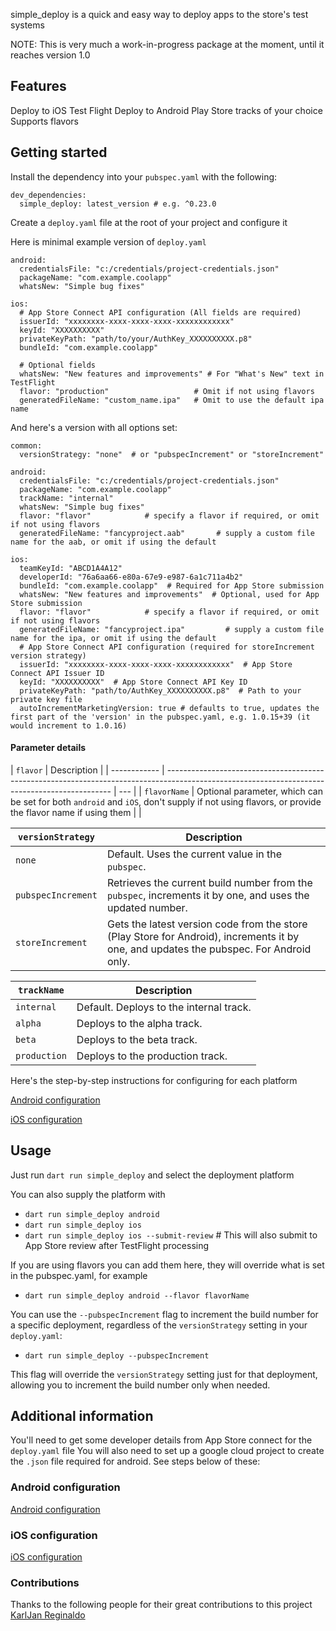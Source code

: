 simple_deploy is a quick and easy way to deploy apps to the store's test systems

NOTE: This is very much a work-in-progress package at the moment, until it reaches version 1.0

## Features

Deploy to iOS Test Flight
Deploy to Android Play Store tracks of your choice
Supports flavors

## Getting started

Install the dependency into your `pubspec.yaml` with the following:

```
dev_dependencies:
  simple_deploy: latest_version # e.g. ^0.23.0
```

Create a `deploy.yaml` file at the root of your project and configure it

Here is minimal example version of `deploy.yaml`

```
android:
  credentialsFile: "c:/credentials/project-credentials.json"
  packageName: "com.example.coolapp"
  whatsNew: "Simple bug fixes"

ios:
  # App Store Connect API configuration (All fields are required)
  issuerId: "xxxxxxxx-xxxx-xxxx-xxxx-xxxxxxxxxxxx"
  keyId: "XXXXXXXXXX"
  privateKeyPath: "path/to/your/AuthKey_XXXXXXXXXX.p8"
  bundleId: "com.example.coolapp"
  
  # Optional fields
  whatsNew: "New features and improvements" # For "What's New" text in TestFlight
  flavor: "production"                   # Omit if not using flavors
  generatedFileName: "custom_name.ipa"   # Omit to use the default ipa name
  ```

And here's a version with all options set:

```
common:
  versionStrategy: "none"  # or "pubspecIncrement" or "storeIncrement"

android:
  credentialsFile: "c:/credentials/project-credentials.json"
  packageName: "com.example.coolapp"
  trackName: "internal"
  whatsNew: "Simple bug fixes"
  flavor: "flavor"            # specify a flavor if required, or omit if not using flavors
  generatedFileName: "fancyproject.aab"       # supply a custom file name for the aab, or omit if using the default

ios:
  teamKeyId: "ABCD1A4A12"
  developerId: "76a6aa66-e80a-67e9-e987-6a1c711a4b2"
  bundleId: "com.example.coolapp"  # Required for App Store submission
  whatsNew: "New features and improvements"  # Optional, used for App Store submission
  flavor: "flavor"            # specify a flavor if required, or omit if not using flavors
  generatedFileName: "fancyproject.ipa"         # supply a custom file name for the ipa, or omit if using the default
  # App Store Connect API configuration (required for storeIncrement version strategy)
  issuerId: "xxxxxxxx-xxxx-xxxx-xxxx-xxxxxxxxxxxx"  # App Store Connect API Issuer ID
  keyId: "XXXXXXXXXX"  # App Store Connect API Key ID
  privateKeyPath: "path/to/AuthKey_XXXXXXXXXX.p8"  # Path to your private key file
  autoIncrementMarketingVersion: true # defaults to true, updates the first part of the 'version' in the pubspec.yaml, e.g. 1.0.15+39 (it would increment to 1.0.16)
```

#### Parameter details

| `flavor`     | Description                                                                                                                                    |
| ------------ | ---------------------------------------------------------------------------------------------------------------------------------------------- | --- |
| `flavorName` | Optional parameter, which can be set for both `android` and `iOS`, don't supply if not using flavors, or provide the flavor name if using them |     |

| `versionStrategy`  | Description                                                                                                                            |
| ------------------ | -------------------------------------------------------------------------------------------------------------------------------------- |
| `none`             | Default. Uses the current value in the `pubspec`.                                                                                      |
| `pubspecIncrement` | Retrieves the current build number from the `pubspec`, increments it by one, and uses the updated number.                              |
| `storeIncrement`   | Gets the latest version code from the store (Play Store for Android), increments it by one, and updates the pubspec. For Android only. |

| `trackName`  | Description                             |
| ------------ | --------------------------------------- |
| `internal`   | Default. Deploys to the internal track. |
| `alpha`      | Deploys to the alpha track.             |
| `beta`       | Deploys to the beta track.              |
| `production` | Deploys to the production track.        |

Here's the step-by-step instructions for configuring for each platform

[Android configuration](https://github.com/andrewpmoore/simple_deploy/blob/main/android.md)

[iOS configuration](https://github.com/andrewpmoore/simple_deploy/blob/main/ios.md)

## Usage

Just run `dart run simple_deploy` and select the deployment platform

You can also supply the platform with

- `dart run simple_deploy android`
- `dart run simple_deploy ios`
- `dart run simple_deploy ios --submit-review` # This will also submit to App Store review after TestFlight processing

If you are using flavors you can add them here, they will override what is set in the pubspec.yaml, for example

- `dart run simple_deploy android --flavor flavorName`

You can use the `--pubspecIncrement` flag to increment the build number for a specific deployment, regardless of the `versionStrategy` setting in your `deploy.yaml`:

- `dart run simple_deploy --pubspecIncrement`

This flag will override the `versionStrategy` setting just for that deployment, allowing you to increment the build number only when needed.

## Additional information

You'll need to get some developer details from App Store connect for the `deploy.yaml` file
You will also need to set up a google cloud project to create the `.json` file required for android.
See steps below of these:

### Android configuration

[Android configuration](https://github.com/andrewpmoore/simple_deploy/blob/main/android.md)

### iOS configuration

[iOS configuration](https://github.com/andrewpmoore/simple_deploy/blob/main/ios.md)

### Contributions

Thanks to the following people for their great contributions to this project
[KarlJan Reginaldo](https://github.com/karlreginaldo)
